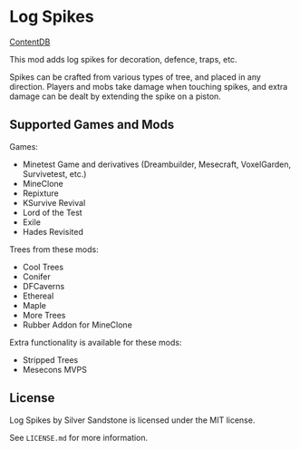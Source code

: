 Log Spikes
==========

[ContentDB](https://content.minetest.net/packages/SilverSandstone/logspikes/)

This mod adds log spikes for decoration, defence, traps, etc.

Spikes can be crafted from various types of tree, and placed in any direction.
Players and mobs take damage when touching spikes, and extra damage can be dealt by extending the spike on a piston.


Supported Games and Mods
------------------------

Games:

- Minetest Game and derivatives (Dreambuilder, Mesecraft, VoxelGarden, Survivetest, etc.)
- MineClone
- Repixture
- KSurvive Revival
- Lord of the Test
- Exile
- Hades Revisited

Trees from these mods:

- Cool Trees
- Conifer
- DFCaverns
- Ethereal
- Maple
- More Trees
- Rubber Addon for MineClone

Extra functionality is available for these mods:

- Stripped Trees
- Mesecons MVPS


License
-------

Log Spikes by Silver Sandstone is licensed under the MIT license.

See `LICENSE.md` for more information.

